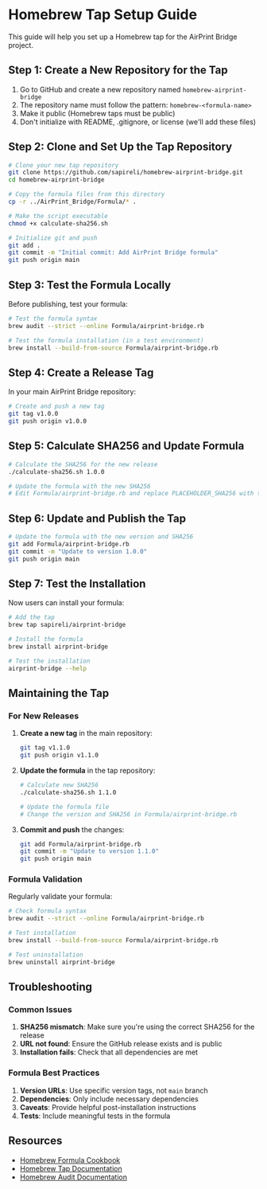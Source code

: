 # Homebrew Tap Setup Guide

This guide will help you set up a Homebrew tap for the AirPrint Bridge project.

## Step 1: Create a New Repository for the Tap

1. Go to GitHub and create a new repository named `homebrew-airprint-bridge`
2. The repository name must follow the pattern: `homebrew-<formula-name>`
3. Make it public (Homebrew taps must be public)
4. Don't initialize with README, .gitignore, or license (we'll add these files)

## Step 2: Clone and Set Up the Tap Repository

```bash
# Clone your new tap repository
git clone https://github.com/sapireli/homebrew-airprint-bridge.git
cd homebrew-airprint-bridge

# Copy the formula files from this directory
cp -r ../AirPrint_Bridge/Formula/* .

# Make the script executable
chmod +x calculate-sha256.sh

# Initialize git and push
git add .
git commit -m "Initial commit: Add AirPrint Bridge formula"
git push origin main
```

## Step 3: Test the Formula Locally

Before publishing, test your formula:

```bash
# Test the formula syntax
brew audit --strict --online Formula/airprint-bridge.rb

# Test the formula installation (in a test environment)
brew install --build-from-source Formula/airprint-bridge.rb
```

## Step 4: Create a Release Tag

In your main AirPrint Bridge repository:

```bash
# Create and push a new tag
git tag v1.0.0
git push origin v1.0.0
```

## Step 5: Calculate SHA256 and Update Formula

```bash
# Calculate the SHA256 for the new release
./calculate-sha256.sh 1.0.0

# Update the formula with the new SHA256
# Edit Formula/airprint-bridge.rb and replace PLACEHOLDER_SHA256 with the actual hash
```

## Step 6: Update and Publish the Tap

```bash
# Update the formula with the new version and SHA256
git add Formula/airprint-bridge.rb
git commit -m "Update to version 1.0.0"
git push origin main
```

## Step 7: Test the Installation

Now users can install your formula:

```bash
# Add the tap
brew tap sapireli/airprint-bridge

# Install the formula
brew install airprint-bridge

# Test the installation
airprint-bridge --help
```

## Maintaining the Tap

### For New Releases

1. **Create a new tag** in the main repository:
   ```bash
   git tag v1.1.0
   git push origin v1.1.0
   ```

2. **Update the formula** in the tap repository:
   ```bash
   # Calculate new SHA256
   ./calculate-sha256.sh 1.1.0
   
   # Update the formula file
   # Change the version and SHA256 in Formula/airprint-bridge.rb
   ```

3. **Commit and push** the changes:
   ```bash
   git add Formula/airprint-bridge.rb
   git commit -m "Update to version 1.1.0"
   git push origin main
   ```

### Formula Validation

Regularly validate your formula:

```bash
# Check formula syntax
brew audit --strict --online Formula/airprint-bridge.rb

# Test installation
brew install --build-from-source Formula/airprint-bridge.rb

# Test uninstallation
brew uninstall airprint-bridge
```

## Troubleshooting

### Common Issues

1. **SHA256 mismatch**: Make sure you're using the correct SHA256 for the release
2. **URL not found**: Ensure the GitHub release exists and is public
3. **Installation fails**: Check that all dependencies are met

### Formula Best Practices

1. **Version URLs**: Use specific version tags, not `main` branch
2. **Dependencies**: Only include necessary dependencies
3. **Caveats**: Provide helpful post-installation instructions
4. **Tests**: Include meaningful tests in the formula

## Resources

- [Homebrew Formula Cookbook](https://docs.brew.sh/Formula-Cookbook)
- [Homebrew Tap Documentation](https://docs.brew.sh/Taps)
- [Homebrew Audit Documentation](https://docs.brew.sh/Manpage#audit-options-formula-cask-) 